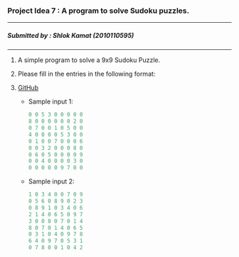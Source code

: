  ### Project Idea 7 : A program to solve Sudoku puzzles.
------------------------------------------------------
 ##### Submitted by : Shlok Kamat (2010110595)
------------------------------------------------------
1. A simple program to solve a 9x9 Sudoku Puzzle.

2. Please fill in the entries in the following format:

3. [GitHub](https://github.com/Shlok2002/CSD_101_Projects.git "Project Home")

    * Sample input 1:

        ```C
        0 0 5 3 0 0 0 0 0
        8 0 0 0 0 0 0 2 0
        0 7 0 0 1 0 5 0 0
        4 0 0 0 0 5 3 0 0
        0 1 0 0 7 0 0 0 6
        0 0 3 2 0 0 0 8 0
        0 6 0 5 0 0 0 0 9
        0 0 4 0 0 0 0 3 0
        0 0 0 0 0 9 7 0 0
        ```
        
     * Sample input 2:
     
       ```C
       1 0 3 4 0 0 7 0 9
       0 5 6 0 8 9 0 2 3
       0 8 9 1 0 3 4 0 6
       2 1 4 0 6 5 0 9 7
       3 0 0 8 0 7 0 1 4
       8 0 7 0 1 4 0 6 5
       0 3 1 0 4 0 9 7 8
       6 4 0 9 7 0 5 3 1
       0 7 8 0 0 1 0 4 2
       ```
     
     
